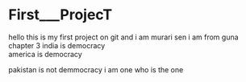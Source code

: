 # First___ProjecT
hello this  is my first project on git  and i am  murari sen
i am from guna
chapter 3
india is democracy  
america is democracy

pakistan is not demmocracy
 i am one who is the one